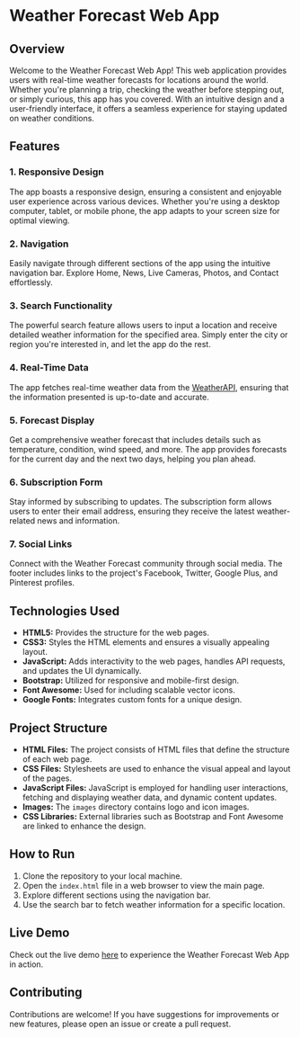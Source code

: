 # Weather Forecast Web App

## Overview
Welcome to the Weather Forecast Web App! This web application provides users with real-time weather forecasts for locations around the world. Whether you're planning a trip, checking the weather before stepping out, or simply curious, this app has you covered. With an intuitive design and a user-friendly interface, it offers a seamless experience for staying updated on weather conditions.

## Features
### 1. **Responsive Design**
The app boasts a responsive design, ensuring a consistent and enjoyable user experience across various devices. Whether you're using a desktop computer, tablet, or mobile phone, the app adapts to your screen size for optimal viewing.

### 2. **Navigation**
Easily navigate through different sections of the app using the intuitive navigation bar. Explore Home, News, Live Cameras, Photos, and Contact effortlessly.

### 3. **Search Functionality**
The powerful search feature allows users to input a location and receive detailed weather information for the specified area. Simply enter the city or region you're interested in, and let the app do the rest.

### 4. **Real-Time Data**
The app fetches real-time weather data from the [WeatherAPI](http://api.weatherapi.com/), ensuring that the information presented is up-to-date and accurate.

### 5. **Forecast Display**
Get a comprehensive weather forecast that includes details such as temperature, condition, wind speed, and more. The app provides forecasts for the current day and the next two days, helping you plan ahead.

### 6. **Subscription Form**
Stay informed by subscribing to updates. The subscription form allows users to enter their email address, ensuring they receive the latest weather-related news and information.

### 7. **Social Links**
Connect with the Weather Forecast community through social media. The footer includes links to the project's Facebook, Twitter, Google Plus, and Pinterest profiles.

## Technologies Used
- **HTML5:** Provides the structure for the web pages.
- **CSS3:** Styles the HTML elements and ensures a visually appealing layout.
- **JavaScript:** Adds interactivity to the web pages, handles API requests, and updates the UI dynamically.
- **Bootstrap:** Utilized for responsive and mobile-first design.
- **Font Awesome:** Used for including scalable vector icons.
- **Google Fonts:** Integrates custom fonts for a unique design.

## Project Structure
- **HTML Files:** The project consists of HTML files that define the structure of each web page.
- **CSS Files:** Stylesheets are used to enhance the visual appeal and layout of the pages.
- **JavaScript Files:** JavaScript is employed for handling user interactions, fetching and displaying weather data, and dynamic content updates.
- **Images:** The `images` directory contains logo and icon images.
- **CSS Libraries:** External libraries such as Bootstrap and Font Awesome are linked to enhance the design.

## How to Run
1. Clone the repository to your local machine.
2. Open the `index.html` file in a web browser to view the main page.
3. Explore different sections using the navigation bar.
4. Use the search bar to fetch weather information for a specific location.

## Live Demo
Check out the live demo [here](https://mohamedali09.github.io/Weather-Forecast-Web-App/) to experience the Weather Forecast Web App in action.

## Contributing
Contributions are welcome! If you have suggestions for improvements or new features, please open an issue or create a pull request.
